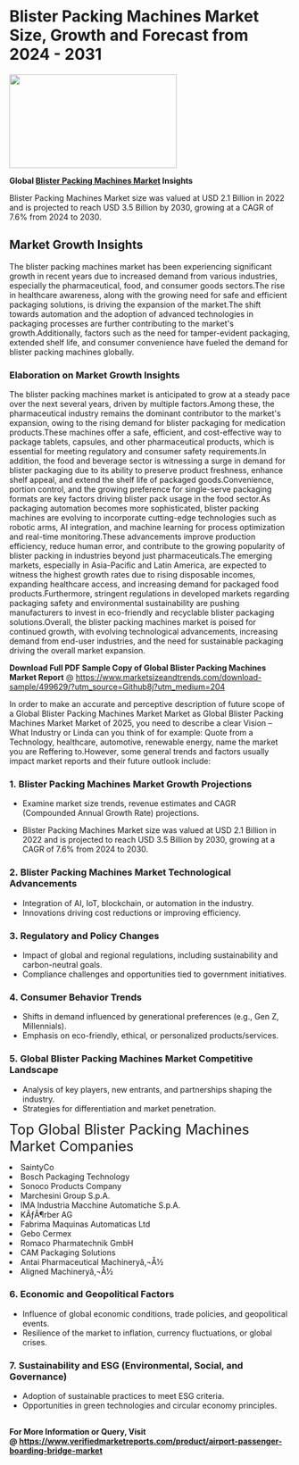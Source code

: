 <H1>Blister Packing Machines Market Size, Growth and Forecast from 2024 - 2031</H1><img class="aligncenter size-medium wp-image-584254" src="https://thirdeyenews.in/wp-content/uploads/2024/09/Global-Market-Research-300x168.jpeg" alt="" width="300" height="168" /><p><strong>Global&nbsp;<a href="https://www.marketsizeandtrends.com/download-sample/499629/?utm_source=Github8j?utm_medium=204">Blister Packing Machines Market</a> Insights</strong></p><p>Blister Packing Machines Market size was valued at USD 2.1 Billion in 2022 and is projected to reach USD 3.5 Billion by 2030, growing at a CAGR of 7.6% from 2024 to 2030.</p><p><h2>Market Growth Insights</h2> The blister packing machines market has been experiencing significant growth in recent years due to increased demand from various industries, especially the pharmaceutical, food, and consumer goods sectors.The rise in healthcare awareness, along with the growing need for safe and efficient packaging solutions, is driving the expansion of the market.The shift towards automation and the adoption of advanced technologies in packaging processes are further contributing to the market's growth.Additionally, factors such as the need for tamper-evident packaging, extended shelf life, and consumer convenience have fueled the demand for blister packing machines globally. <h3>Elaboration on Market Growth Insights</h3> The blister packing machines market is anticipated to grow at a steady pace over the next several years, driven by multiple factors.Among these, the pharmaceutical industry remains the dominant contributor to the market's expansion, owing to the rising demand for blister packaging for medication products.These machines offer a safe, efficient, and cost-effective way to package tablets, capsules, and other pharmaceutical products, which is essential for meeting regulatory and consumer safety requirements.In addition, the food and beverage sector is witnessing a surge in demand for blister packaging due to its ability to preserve product freshness, enhance shelf appeal, and extend the shelf life of packaged goods.Convenience, portion control, and the growing preference for single-serve packaging formats are key factors driving blister pack usage in the food sector.As packaging automation becomes more sophisticated, blister packing machines are evolving to incorporate cutting-edge technologies such as robotic arms, AI integration, and machine learning for process optimization and real-time monitoring.These advancements improve production efficiency, reduce human error, and contribute to the growing popularity of blister packing in industries beyond just pharmaceuticals.The emerging markets, especially in Asia-Pacific and Latin America, are expected to witness the highest growth rates due to rising disposable incomes, expanding healthcare access, and increasing demand for packaged food products.Furthermore, stringent regulations in developed markets regarding packaging safety and environmental sustainability are pushing manufacturers to invest in eco-friendly and recyclable blister packaging solutions.Overall, the blister packing machines market is poised for continued growth, with evolving technological advancements, increasing demand from end-user industries, and the need for sustainable packaging driving the overall market expansion.</p><p><span class=""><strong>Download Full PDF Sample Copy of Global Blister Packing Machines Market Report</strong> @ <a href="https://www.marketsizeandtrends.com/download-sample/499629/?utm_source=Github8j?utm_medium=204" target="_blank">https://www.marketsizeandtrends.com/download-sample/499629/?utm_source=Github8j?utm_medium=204</a></span></p><p>In order to make an accurate and perceptive description of future scope of a Global&nbsp;Blister Packing Machines Market Market as Global&nbsp;Blister Packing Machines Market Market of 2025, you need to describe a clear Vision &ndash; What Industry or Linda can you think of for example: Quote from a Technology, healthcare, automotive, renewable energy, name the market you are Reffering to.However, some general trends and factors usually impact market reports and their future outlook include:</p><h3>1.&nbsp;<strong>Blister Packing Machines Market Growth Projections</strong></h3><ul><li>Examine market size trends, revenue estimates and CAGR (Compounded Annual Growth Rate) projections.</li><li><p>Blister Packing Machines Market size was valued at USD 2.1 Billion in 2022 and is projected to reach USD 3.5 Billion by 2030, growing at a CAGR of 7.6% from 2024 to 2030.</p></li></ul><h3>2.&nbsp;<strong>Blister Packing Machines Market Technological Advancements</strong></h3><ul><li>Integration of AI, IoT, blockchain, or automation in the industry.</li><li>Innovations driving cost reductions or improving efficiency.</li></ul><h3>3.&nbsp;<strong>Regulatory and Policy Changes</strong></h3><ul><li>Impact of global and regional regulations, including sustainability and carbon-neutral goals.</li><li>Compliance challenges and opportunities tied to government initiatives.</li></ul><h3>4.&nbsp;<strong>Consumer Behavior Trends</strong></h3><ul><li>Shifts in demand influenced by generational preferences (e.g., Gen Z, Millennials).</li><li>Emphasis on eco-friendly, ethical, or personalized products/services.</li></ul><h3>5.&nbsp;<strong>Global Blister Packing Machines Market Competitive Landscape</strong></h3><ul><li>Analysis of key players, new entrants, and partnerships shaping the industry.</li><li>Strategies for differentiation and market penetration.</li></ul><p data-pm-slice="1 1 []"><span style="color: inherit; font-family: inherit; font-size: 25px;">Top Global Blister Packing Machines Market Companies</span></p><div class="" data-test-id=""><p><li>SaintyCo</li><li> Bosch Packaging Technology</li><li> Sonoco Products Company</li><li> Marchesini Group S.p.A.</li><li> IMA Industria Macchine Automatiche S.p.A.</li><li> KÃƒÂ¶rber AG</li><li> Fabrima Maquinas Automaticas Ltd</li><li> Gebo Cermex</li><li> Romaco Pharmatechnik GmbH</li><li> CAM Packaging Solutions</li><li> Antai Pharmaceutical Machineryâ‚¬Å½</li><li> Aligned Machineryâ‚¬Å½</li></p></div><h3>6.&nbsp;<strong>Economic and Geopolitical Factors</strong></h3><ul><li>Influence of global economic conditions, trade policies, and geopolitical events.</li><li>Resilience of the market to inflation, currency fluctuations, or global crises.</li></ul><h3>7.&nbsp;<strong>Sustainability and ESG (Environmental, Social, and Governance)</strong></h3><ul><li>Adoption of sustainable practices to meet ESG criteria.</li><li>Opportunities in green technologies and circular economy principles.</li></ul><h2><strong style="font-size: 14px;">For More Information or Query, Visit @&nbsp;</strong><a style="background-color: #ffffff; font-size: 14px;" href="https://www.marketsizeandtrends.com/report/blister-packing-machines-market/" target="_blank">https://www.verifiedmarketreports.com/product/airport-passenger-boarding-bridge-market</a></h2>